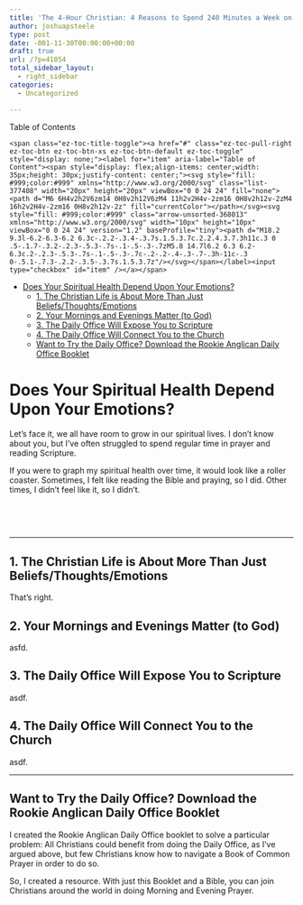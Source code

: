 ```yaml
---
title: 'The 4-Hour Christian: 4 Reasons to Spend 240 Minutes a Week on the Daily Office'
author: joshuapsteele
type: post
date: -001-11-30T00:00:00+00:00
draft: true
url: /?p=41054
total_sidebar_layout:
  - right_sidebar
categories:
  - Uncategorized

---
```

<div id="ez-toc-container" class="ez-toc-v2_0_37 counter-hierarchy ez-toc-counter ez-toc-grey ez-toc-container-direction">
  <div class="ez-toc-title-container">
    <p class="ez-toc-title">
      Table of Contents
    </p>
    
    <span class="ez-toc-title-toggle"><a href="#" class="ez-toc-pull-right ez-toc-btn ez-toc-btn-xs ez-toc-btn-default ez-toc-toggle" style="display: none;"><label for="item" aria-label="Table of Content"><span style="display: flex;align-items: center;width: 35px;height: 30px;justify-content: center;"><svg style="fill: #999;color:#999" xmlns="http://www.w3.org/2000/svg" class="list-377408" width="20px" height="20px" viewBox="0 0 24 24" fill="none"><path d="M6 6H4v2h2V6zm14 0H8v2h12V6zM4 11h2v2H4v-2zm16 0H8v2h12v-2zM4 16h2v2H4v-2zm16 0H8v2h12v-2z" fill="currentColor"></path></svg><svg style="fill: #999;color:#999" class="arrow-unsorted-368013" xmlns="http://www.w3.org/2000/svg" width="10px" height="10px" viewBox="0 0 24 24" version="1.2" baseProfile="tiny"><path d="M18.2 9.3l-6.2-6.3-6.2 6.3c-.2.2-.3.4-.3.7s.1.5.3.7c.2.2.4.3.7.3h11c.3 0 .5-.1.7-.3.2-.2.3-.5.3-.7s-.1-.5-.3-.7zM5.8 14.7l6.2 6.3 6.2-6.3c.2-.2.3-.5.3-.7s-.1-.5-.3-.7c-.2-.2-.4-.3-.7-.3h-11c-.3 0-.5.1-.7.3-.2.2-.3.5-.3.7s.1.5.3.7z"/></svg></span></label><input type="checkbox" id="item" /></a></span>
  </div><nav>
  
  <ul class='ez-toc-list ez-toc-list-level-1' >
    <li class='ez-toc-page-1 ez-toc-heading-level-1'>
      <a class="ez-toc-link ez-toc-heading-1" href="https://joshuapsteele.com/?p=41054/#Does_Your_Spiritual_Health_Depend_Upon_Your_Emotions" title="Does Your Spiritual Health Depend Upon Your Emotions?">Does Your Spiritual Health Depend Upon Your Emotions?</a><ul class='ez-toc-list-level-2'>
        <li class='ez-toc-heading-level-2'>
          <a class="ez-toc-link ez-toc-heading-2" href="https://joshuapsteele.com/?p=41054/#1_The_Christian_Life_is_About_More_Than_Just_BeliefsThoughtsEmotions" title="1. The Christian Life is About More Than Just Beliefs/Thoughts/Emotions">1. The Christian Life is About More Than Just Beliefs/Thoughts/Emotions</a>
        </li>
        <li class='ez-toc-page-1 ez-toc-heading-level-2'>
          <a class="ez-toc-link ez-toc-heading-3" href="https://joshuapsteele.com/?p=41054/#2_Your_Mornings_and_Evenings_Matter_to_God" title="2. Your Mornings and Evenings Matter (to God)">2. Your Mornings and Evenings Matter (to God)</a>
        </li>
        <li class='ez-toc-page-1 ez-toc-heading-level-2'>
          <a class="ez-toc-link ez-toc-heading-4" href="https://joshuapsteele.com/?p=41054/#3_The_Daily_Office_Will_Expose_You_to_Scripture" title="3. The Daily Office Will Expose You to Scripture">3. The Daily Office Will Expose You to Scripture</a>
        </li>
        <li class='ez-toc-page-1 ez-toc-heading-level-2'>
          <a class="ez-toc-link ez-toc-heading-5" href="https://joshuapsteele.com/?p=41054/#4_The_Daily_Office_Will_Connect_You_to_the_Church" title="4. The Daily Office Will Connect You to the Church">4. The Daily Office Will Connect You to the Church</a>
        </li>
        <li class='ez-toc-page-1 ez-toc-heading-level-2'>
          <a class="ez-toc-link ez-toc-heading-6" href="https://joshuapsteele.com/?p=41054/#Want_to_Try_the_Daily_Office_Download_the_Rookie_Anglican_Daily_Office_Booklet" title="Want to Try the Daily Office? Download the Rookie Anglican Daily Office Booklet">Want to Try the Daily Office? Download the Rookie Anglican Daily Office Booklet</a>
        </li>
      </ul>
    </li>
  </ul></nav>
</div>

# <span class="ez-toc-section" id="Does_Your_Spiritual_Health_Depend_Upon_Your_Emotions"></span>Does Your Spiritual Health Depend Upon Your Emotions?<span class="ez-toc-section-end"></span>

Let&#8217;s face it, we all have room to grow in our spiritual lives. I don&#8217;t know about you, but I&#8217;ve often struggled to spend regular time in prayer and reading Scripture.

If you were to graph my spiritual health over time, it would look like a roller coaster. Sometimes, I felt like reading the Bible and praying, so I did. Other times, I didn&#8217;t feel like it, so I didn&#8217;t.

&nbsp;

&nbsp;

* * *

## <span class="ez-toc-section" id="1_The_Christian_Life_is_About_More_Than_Just_BeliefsThoughtsEmotions"></span>1. The Christian Life is About More Than Just Beliefs/Thoughts/Emotions<span class="ez-toc-section-end"></span>

That&#8217;s right.

## <span class="ez-toc-section" id="2_Your_Mornings_and_Evenings_Matter_to_God"></span>2. Your Mornings and Evenings Matter (to God)<span class="ez-toc-section-end"></span>

asfd.

## <span class="ez-toc-section" id="3_The_Daily_Office_Will_Expose_You_to_Scripture"></span>3. The Daily Office Will Expose You to Scripture<span class="ez-toc-section-end"></span>

asdf.

## <span class="ez-toc-section" id="4_The_Daily_Office_Will_Connect_You_to_the_Church"></span>4. The Daily Office Will Connect You to the Church<span class="ez-toc-section-end"></span>

asdf.

* * *

## <span class="ez-toc-section" id="Want_to_Try_the_Daily_Office_Download_the_Rookie_Anglican_Daily_Office_Booklet"></span>Want to Try the Daily Office? Download the Rookie Anglican Daily Office Booklet<span class="ez-toc-section-end"></span>

I created the Rookie Anglican Daily Office booklet to solve a particular problem: All Christians could benefit from doing the Daily Office, as I&#8217;ve argued above, but few Christians know how to navigate a Book of Common Prayer in order to do so.

So, I created a resource. With just this Booklet and a Bible, you can join Christians around the world in doing Morning and Evening Prayer.